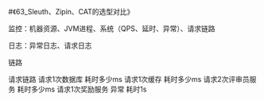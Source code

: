 #《63_Sleuth、Zipin、CAT的选型对比》

监控：机器资源、JVM进程、系统（QPS、延时、异常）、请求链路

日志：异常日志、请求日志

链路

请求链路
请求1次数据库	耗时多少ms
请求1次缓存	耗时多少ms
请求2次评审员服务 耗时多少ms
请求1次奖励服务	异常	耗时1s




